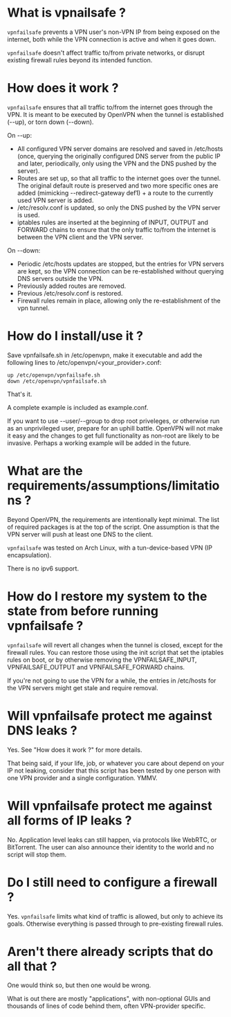 # What is vpnailsafe ?

`vpnfailsafe` prevents a VPN user's non-VPN IP from being exposed on the
internet, both while the VPN connection is active and when it goes down.

`vpnfailsafe` doesn't affect traffic to/from private networks, or disrupt existing
firewall rules beyond its intended function.

# How does it work ?

`vpnfailsafe` ensures that all traffic to/from the internet goes through the VPN.
It is meant to be executed by OpenVPN when the tunnel is established (--up), or
torn down (--down). 

On --up:
* All configured VPN server domains are resolved and saved in /etc/hosts (once,
  querying the originally configured DNS server from the public IP and later,
  periodically, only using the VPN and the DNS pushed by the server).
* Routes are set up, so that all traffic to the internet goes over the tunnel.
  The original default route is preserved and two more specific ones are added
  (mimicking --redirect-gateway def1) + a route to the currently used VPN
  server is added.
* /etc/resolv.conf is updated, so only the DNS pushed by the VPN server is used.
* iptables rules are inserted at the beginning of INPUT, OUTPUT and FORWARD
  chains to ensure that the only traffic to/from the internet is between the
  VPN client and the VPN server.

On --down:
* Periodic /etc/hosts updates are stopped, but the entries for VPN servers are
  kept, so the VPN connection can be re-established without querying DNS
  servers outside the VPN.
* Previously added routes are removed.
* Previous /etc/resolv.conf is restored.
* Firewall rules remain in place, allowing only the re-establishment of the vpn
  tunnel.

# How do I install/use it ?

Save vpnfailsafe&#46;sh in /etc/openvpn, make it executable and add the
following lines to /etc/openvpn/<your_provider>.conf:

```
up /etc/openvpn/vpnfailsafe.sh
down /etc/openvpn/vpnfailsafe.sh
```

That's it.

A complete example is included as example.conf.

If you want to use --user/--group to drop root priveleges, or otherwise run as
an unprivileged user, prepare for an uphill battle. OpenVPN will not make it
easy and the changes to get full functionality as non-root are likely to be
invasive. Perhaps a working example will be added in the future.

# What are the requirements/assumptions/limitations ?

Beyond OpenVPN, the requirements are intentionally kept minimal. The list of
required packages is at the top of the script. One assumption is that the VPN
server will push at least one DNS to the client.

`vpnfailsafe` was tested on Arch Linux, with a tun-device-based VPN (IP
encapsulation).

There is no ipv6 support.

# How do I restore my system to the state from before running vpnfailsafe ?

`vpnfailsafe` will revert all changes when the tunnel is closed, except for the
firewall rules. You can restore those using the init script that set the
iptables rules on boot, or by otherwise removing the VPNFAILSAFE_INPUT,
VPNFAILSAFE_OUTPUT and VPNFAILSAFE_FORWARD chains.

If you're not going to use the VPN for a while, the entries in /etc/hosts for
the VPN servers might get stale and require removal.

# Will vpnfailsafe protect me against DNS leaks ?

Yes. See "How does it work ?" for more details.

That being said, if your life, job, or whatever you care about depend on your
IP not leaking, consider that this script has been tested by one person with
one VPN provider and a single configuration. YMMV.

# Will vpnfailsafe protect me against all forms of IP leaks ?

No. Application level leaks can still happen, via protocols like WebRTC, or
BitTorrent. The user can also announce their identity to the world and no
script will stop them.

# Do I still need to configure a firewall ?

Yes. `vpnfailsafe` limits what kind of traffic is allowed, but only to achieve
its goals. Otherwise everything is passed through to pre-existing firewall
rules.

# Aren't there already scripts that do all that ?

One would think so, but then one would be wrong.

What is out there are mostly "applications", with non-optional GUIs and
thousands of lines of code behind them, often VPN-provider specific.

